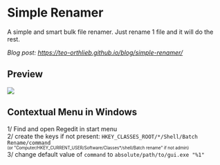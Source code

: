 # Simple Renamer
A simple and smart bulk file renamer. Just rename 1 file and it will do the rest.

*Blog post: https://teo-orthlieb.github.io/blog/simple-renamer/*

## Preview
![](https://github.com/Inspirateur/SimpleRenamer/blob/master/preview/batch_renamer_demo.gif) 

## Contextual Menu in Windows
1/ Find and open Regedit in start menu  
2/ create the keys if not present: `HKEY_CLASSES_ROOT/*/Shell/Batch Rename/command`  
<sub><sup>(or "Computer/HKEY_CURRENT_USER/Software/Classes\*/shell/Batch rename" if not admin)</sup></sub>  
3/ change default value of `command` to `absolute/path/to/gui.exe "%1"`  
